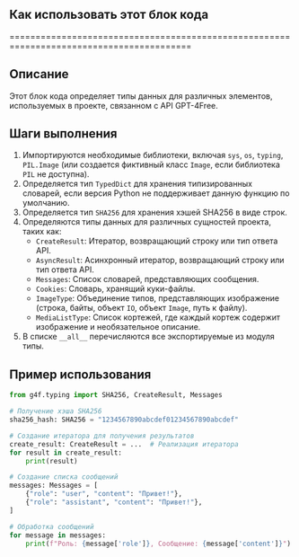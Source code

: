 ## Как использовать этот блок кода
=========================================================================================

Описание
-------------------------
Этот блок кода определяет типы данных для различных элементов, используемых в проекте, связанном с API GPT-4Free.

Шаги выполнения
-------------------------
1. Импортируются необходимые библиотеки, включая `sys`, `os`, `typing`, `PIL.Image` (или создается фиктивный класс `Image`, если библиотека `PIL` не доступна).
2. Определяется тип `TypedDict` для хранения типизированных словарей, если версия Python не поддерживает данную функцию по умолчанию.
3. Определяется тип `SHA256` для хранения хэшей SHA256 в виде строк.
4. Определяются типы данных для различных сущностей проекта, таких как:
    - `CreateResult`: Итератор, возвращающий строку или тип ответа API.
    - `AsyncResult`: Асинхронный итератор, возвращающий строку или тип ответа API.
    - `Messages`: Список словарей, представляющих сообщения.
    - `Cookies`: Словарь, хранящий куки-файлы.
    - `ImageType`: Объединение типов, представляющих изображение (строка, байты, объект `IO`, объект `Image`, путь к файлу).
    - `MediaListType`: Список кортежей, где каждый кортеж содержит изображение и необязательное описание.
5. В списке `__all__` перечисляются все экспортируемые из модуля типы.

Пример использования
-------------------------

```python
from g4f.typing import SHA256, CreateResult, Messages

# Получение хэша SHA256
sha256_hash: SHA256 = "1234567890abcdef01234567890abcdef"

# Создание итератора для получения результатов
create_result: CreateResult = ...  # Реализация итератора
for result in create_result:
    print(result)

# Создание списка сообщений
messages: Messages = [
    {"role": "user", "content": "Привет!"},
    {"role": "assistant", "content": "Привет!"},
]

# Обработка сообщений
for message in messages:
    print(f"Роль: {message['role']}, Сообщение: {message['content']}")
```